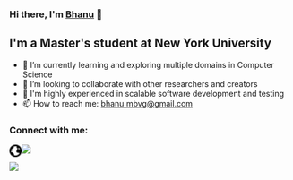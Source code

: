 ### Hi there, I'm [Bhanu][website] 👋

## I'm a Master's student at New York University
- 🌱 I’m currently learning and exploring multiple domains in Computer Science 
- 👯 I’m looking to collaborate with other researchers and creators
- 🔭 I'm highly experienced in scalable software development and testing 
- 📫 How to reach me: <a href="mailto:bhanu.mbvg@gmail.com">bhanu.mbvg@gmail.com</a>

### Connect with me:

[<img align="left" alt="bhanu-mbvg.github.io" width="22px" padding="5px" src="https://raw.githubusercontent.com/iconic/open-iconic/master/svg/globe.svg" />][website] <!--[<img align="left" width="22px" padding="5px" src="https://cdn.jsdelivr.net/npm/simple-icons@v3/icons/twitter.svg" />][twitter]--> [<img align="left" width="22px" padding="5px" src="https://cdn.jsdelivr.net/npm/simple-icons@v3/icons/linkedin.svg" />][linkedin]
<br>

<img align="left" src="https://github-readme-stats.vercel.app/api?username=Bhngupta&count_private=true&hide=stars&show_icons=true&hide_border=true" />

[website]: https://bhngupta.github.io/home/
[linkedin]: https://www.linkedin.com/in/bvg/

